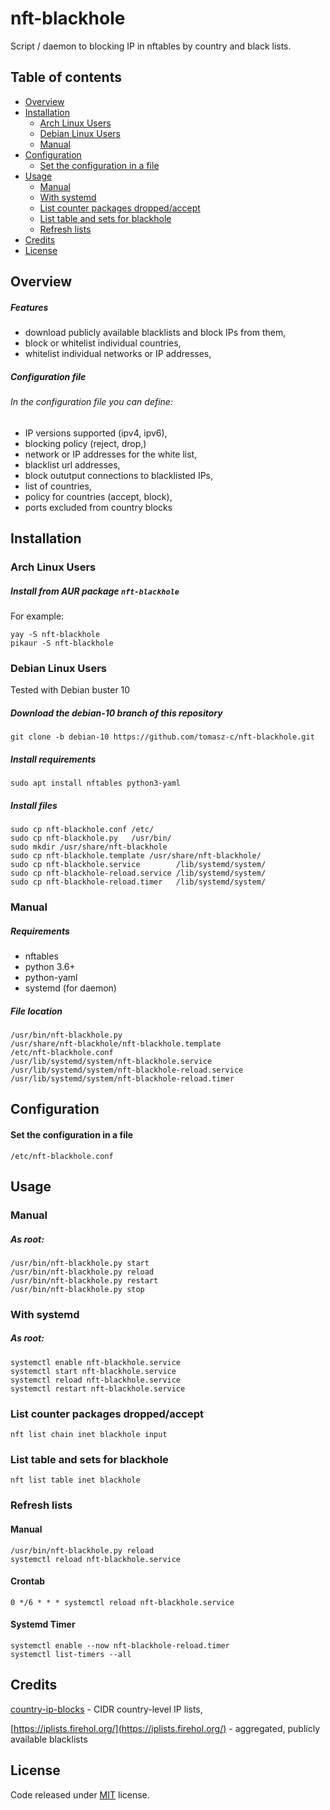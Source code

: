 # nft-blackhole
Script / daemon to blocking IP in nftables by country and black lists.

## Table of contents

- [Overview](#overview)
- [Installation](#installation)
  - [Arch Linux Users](#arch-linux-users)
  - [Debian Linux Users](#debian-linux-users)
  - [Manual](#manual)
- [Configuration](#configuration)
    - [Set the configuration in a file](#set-the-configuration-in-a-file)
- [Usage](#usage)
  - [Manual](#manual)
  - [With systemd](#with-systemd)
  - [List counter packages dropped/accept](#list-counter-packages-droppedaccept)
  - [List table and sets for blackhole](#list-table-and-sets-for-blackhole)
  - [Refresh lists](#refresh-lists)
- [Credits](#credits)
- [License](#license)

## Overview

##### Features
- download publicly available blacklists and block IPs from them,
- block or whitelist individual countries,
- whitelist individual networks or IP addresses,

##### Configuration file
###### In the configuration file you can define:
- IP versions supported (ipv4, ipv6),
- blocking policy (reject, drop,)
- network or IP addresses for the white list,
- blacklist url addresses,
- block oututput connections to blacklisted IPs,
- list of countries,
- policy for countries (accept, block),
- ports excluded from country blocks

## Installation
### Arch Linux Users
##### Install from AUR package `nft-blackhole`
For example:

    yay -S nft-blackhole
    pikaur -S nft-blackhole

### Debian Linux Users
Tested with Debian buster 10

##### Download the debian-10 branch of this repository

    git clone -b debian-10 https://github.com/tomasz-c/nft-blackhole.git

##### Install requirements

    sudo apt install nftables python3-yaml

##### Install files

    sudo cp nft-blackhole.conf /etc/
    sudo cp nft-blackhole.py   /usr/bin/
    sudo mkdir /usr/share/nft-blackhole
    sudo cp nft-blackhole.template /usr/share/nft-blackhole/
    sudo cp nft-blackhole.service        /lib/systemd/system/
    sudo cp nft-blackhole-reload.service /lib/systemd/system/
    sudo cp nft-blackhole-reload.timer   /lib/systemd/system/

### Manual
##### Requirements
- nftables
- python 3.6+
- python-yaml
- systemd (for daemon)

##### File location
    /usr/bin/nft-blackhole.py
    /usr/share/nft-blackhole/nft-blackhole.template
    /etc/nft-blackhole.conf
    /usr/lib/systemd/system/nft-blackhole.service
    /usr/lib/systemd/system/nft-blackhole-reload.service
    /usr/lib/systemd/system/nft-blackhole-reload.timer

## Configuration
#### Set the configuration in a file
`/etc/nft-blackhole.conf`

## Usage
### Manual
##### As root:
	/usr/bin/nft-blackhole.py start
	/usr/bin/nft-blackhole.py reload
	/usr/bin/nft-blackhole.py restart
	/usr/bin/nft-blackhole.py stop

### With systemd
##### As root:
    systemctl enable nft-blackhole.service
	systemctl start nft-blackhole.service
	systemctl reload nft-blackhole.service
	systemctl restart nft-blackhole.service

### List counter packages dropped/accept
    nft list chain inet blackhole input
### List table and sets for blackhole
    nft list table inet blackhole
### Refresh lists
#### Manual

    /usr/bin/nft-blackhole.py reload
    systemctl reload nft-blackhole.service

#### Crontab
    
    0 */6 * * * systemctl reload nft-blackhole.service

#### Systemd Timer

    systemctl enable --now nft-blackhole-reload.timer
    systemctl list-timers --all

## Credits
[country-ip-blocks](https://github.com/herrbischoff/country-ip-blocks) - CIDR country-level IP lists,

[https://iplists.firehol.org/](https://iplists.firehol.org/) - aggregated, publicly available blacklists

## License

Code released under [MIT](./LICENSE) license.
